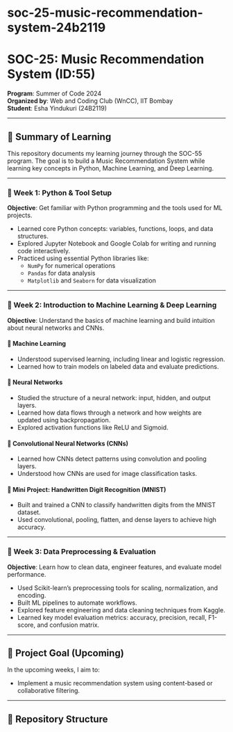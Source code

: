 # soc-25-music-recommendation-system-24b2119

# SOC-25: Music Recommendation System (ID:55)

**Program**: Summer of Code 2024  
**Organized by**: Web and Coding Club (WnCC), IIT Bombay  
**Student**: Esha Yindukuri (24B2119)

---

## 📘 Summary of Learning

This repository documents my learning journey through the SOC-55 program. The goal is to build a Music Recommendation System while learning key concepts in Python, Machine Learning, and Deep Learning.

---

### 🧰 Week 1: Python & Tool Setup

**Objective**: Get familiar with Python programming and the tools used for ML projects.

- Learned core Python concepts: variables, functions, loops, and data structures.
- Explored Jupyter Notebook and Google Colab for writing and running code interactively.
- Practiced using essential Python libraries like:
  - `NumPy` for numerical operations
  - `Pandas` for data analysis
  - `Matplotlib` and `Seaborn` for data visualization

---

### 🤖 Week 2: Introduction to Machine Learning & Deep Learning

**Objective**: Understand the basics of machine learning and build intuition about neural networks and CNNs.

#### 🔹 Machine Learning
- Understood supervised learning, including linear and logistic regression.
- Learned how to train models on labeled data and evaluate predictions.

#### 🔹 Neural Networks
- Studied the structure of a neural network: input, hidden, and output layers.
- Learned how data flows through a network and how weights are updated using backpropagation.
- Explored activation functions like ReLU and Sigmoid.

#### 🔹 Convolutional Neural Networks (CNNs)
- Learned how CNNs detect patterns using convolution and pooling layers.
- Understood how CNNs are used for image classification tasks.

#### 📌 Mini Project: Handwritten Digit Recognition (MNIST)
- Built and trained a CNN to classify handwritten digits from the MNIST dataset.
- Used convolutional, pooling, flatten, and dense layers to achieve high accuracy.

---

### 🧪 Week 3: Data Preprocessing & Evaluation

**Objective**: Learn how to clean data, engineer features, and evaluate model performance.

- Used Scikit-learn’s preprocessing tools for scaling, normalization, and encoding.
- Built ML pipelines to automate workflows.
- Explored feature engineering and data cleaning techniques from Kaggle.
- Learned key model evaluation metrics: accuracy, precision, recall, F1-score, and confusion matrix.

---

## 🚀 Project Goal (Upcoming)

In the upcoming weeks, I aim to:
- Implement a music recommendation system using content-based or collaborative filtering.

---

## 📂 Repository Structure

